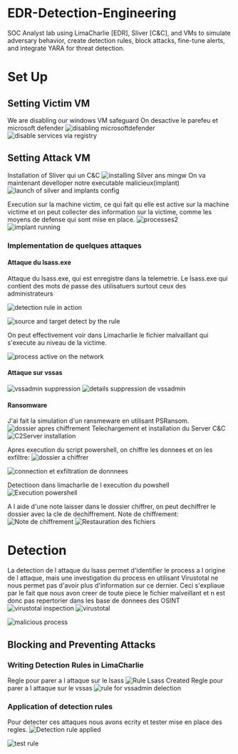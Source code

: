 # EDR-Detection-Engineering
SOC Analyst lab using LimaCharlie [EDR], Sliver [C&amp;C], and VMs to simulate adversary behavior, create detection rules, block attacks, fine-tune alerts, and integrate YARA for threat detection.

# Set Up

## Setting Victim VM
We are disabling our windows VM safeguard
On desactive le parefeu et microsoft defender 
![disabling microsoftdefender](https://github.com/user-attachments/assets/a9e7f033-a086-435b-aac8-e054cd57081b)
![disable services via registry](https://github.com/user-attachments/assets/912095f4-7ffe-428c-b255-f177fcf78b35)

## Setting Attack VM
Installation of Sliver qui un C&C
![installing Silver ans mingw](https://github.com/user-attachments/assets/3bfff611-8679-4c02-b1c5-60e7006d68f5)
On va maintenant develloper notre executable malicieux(implant)
![launch of silver and implants config](https://github.com/user-attachments/assets/86c0ba37-31f6-4f70-b6e3-04076ecc10ad)

Execution sur la machine victim, ce qui fait qu elle est active sur la machine victime et on peut collecter des information sur la victime, comme les moyens de defense qui sont mise en place.
![processes2](https://github.com/user-attachments/assets/ebce1eed-af2a-4474-b22c-3e66b7eaf28b)
![implant running](https://github.com/user-attachments/assets/8ea67977-b842-46b1-971e-63e6d3e0966b)

### Implementation de quelques attaques

#### Attaque du lsass.exe

Attaque du lsass.exe, qui est enregistre dans la telemetrie. Le lsass.exe qui contient des mots de passe des utilisatuers surtout ceux des administrateurs


![detection rule in action](https://github.com/user-attachments/assets/4cd28af7-e10f-4a32-a59b-9b0abb5d6a4c)

![source and target detect by the rule](https://github.com/user-attachments/assets/7778d9c7-81b0-4004-9084-60e64d11b6b6)


On peut effectivement voir dans Limacharlie le fichier malvaillant qui s'execute au niveau de la victime.

![process active on the network](https://github.com/user-attachments/assets/441cba4b-cfac-4fcf-877a-e880b7792a7a)

#### Attaque sur vssas

![vssadmin suppression](https://github.com/user-attachments/assets/54d88213-ba9e-495b-b794-ea4ebba74898)
![details suppression de vssadmin](https://github.com/user-attachments/assets/cc47a5d5-eb51-4b94-9a4d-5b25afb2bc9a)

#### Ransomware
J'ai fait la simulation d'un ransmeware en utilisant PSRansom.
![dossier apres chiffrement](https://github.com/user-attachments/assets/8a71482f-10cc-4933-b354-9d2f755f5600)
Telechargement et installation du Server C&C
![C2Server installation](https://github.com/user-attachments/assets/3b54a9b3-ddd2-4da5-9c7b-b84d91fe3aad)


Apres execution du script powershell, on chiffre les donnees et on les exfiltre:
![dossier a chiffrer](https://github.com/user-attachments/assets/8cc378d9-1a88-4931-91fb-f9ffe54483b7)

![connection et exfiltration de donnnees](https://github.com/user-attachments/assets/c2f3c12f-daaa-4501-8211-a021e95c11ab)

Detectioon dans limacharlie de l execution du powshell
![Execution powershell](https://github.com/user-attachments/assets/67b7bdee-0ba0-4fc5-bbba-5563e32e89b9)


A l aide d'une note laisser dans le dossier chiffrer, on peut dechiffrer le dossier avec la cle de dechiffrement.
Note de chiffrement:
![Note de chiffrement](https://github.com/user-attachments/assets/6ef92b24-f63f-434f-b4e3-fe7e0e60cd04)
![Restauration des fichiers](https://github.com/user-attachments/assets/8d43b5ae-d40d-4241-b19b-010cc43a91d5)


# Detection

La detection de l attaque du lsass permet d'identifier le process a l origine de l attaque, mais une investigation du process en utilisant Virustotal ne nous permet pas d'avoir plus d'information sur ce dernier. Ceci s'expliaue par le fait que nous avon creer de toute piece le fichier malveillant et n est donc pas repertorier dans les base de donnees des OSINT
![virustotal inspection](https://github.com/user-attachments/assets/4541b518-96b0-424d-8957-19de5b19eb34)
![virustotal](https://github.com/user-attachments/assets/76986c4a-c823-4f0a-a78c-943ca6beff81)



![malicious process](https://github.com/user-attachments/assets/ca3e7fd6-b779-40c9-bcd6-560206e71721)



## Blocking and Preventing Attacks

### Writing Detection Rules in LimaCharlie
Regle pour parer a l attaque sur le lsass
![Rule Lsass Created](https://github.com/user-attachments/assets/05990230-b421-498e-b539-eaf451a4e649)
Regle pour parer a l attaque sur le vssas
![rule for vssadmin delection](https://github.com/user-attachments/assets/096b7a91-9b36-43f1-96d4-065123c725fc)


### Application of detection rules
Pour detecter ces attaques nous avons ecrity et tester mise en place des regles.
![Detection rule applied](https://github.com/user-attachments/assets/b606aeda-bac3-42b7-b96e-c198ff3d46f3)

![test rule](https://github.com/user-attachments/assets/563cf7c6-3523-44d2-ad05-5cce469f01c2)
